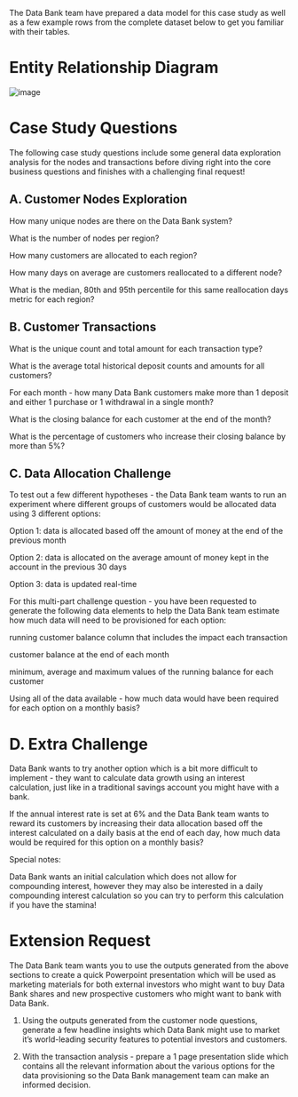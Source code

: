 The Data Bank team have prepared a data model for this case study as well as a few example rows from the complete dataset below to get you familiar with their tables.

# Entity Relationship Diagram
![image](https://github.com/olajumokeabe/Danny-Ma-8-Week-Challenge/assets/125363157/acbcc5c9-aa63-4d1b-b938-0f0171ce7028)

# Case Study Questions

The following case study questions include some general data exploration analysis for the nodes and transactions before diving right into the core business questions and finishes with a challenging final request!

## A. Customer Nodes Exploration

How many unique nodes are there on the Data Bank system?

What is the number of nodes per region?

How many customers are allocated to each region?

How many days on average are customers reallocated to a different node?

What is the median, 80th and 95th percentile for this same reallocation days metric for each region?

## B. Customer Transactions
What is the unique count and total amount for each transaction type?

What is the average total historical deposit counts and amounts for all customers?

For each month - how many Data Bank customers make more than 1 deposit and either 1 purchase or 1 withdrawal in a single month?

What is the closing balance for each customer at the end of the month?

What is the percentage of customers who increase their closing balance by more than 5%?

## C. Data Allocation Challenge
To test out a few different hypotheses - the Data Bank team wants to run an experiment where different groups of customers would be allocated data using 3 different options:

Option 1: data is allocated based off the amount of money at the end of the previous month

Option 2: data is allocated on the average amount of money kept in the account in the previous 30 days

Option 3: data is updated real-time

For this multi-part challenge question - you have been requested to generate the following data elements to help the Data Bank team estimate how much data will need to be provisioned for each option:

running customer balance column that includes the impact each transaction

customer balance at the end of each month

minimum, average and maximum values of the running balance for each customer

Using all of the data available - how much data would have been required for each option on a monthly basis?

# D. Extra Challenge
Data Bank wants to try another option which is a bit more difficult to implement - they want to calculate data growth using an interest calculation, just like in a traditional savings account you might have with a bank.

If the annual interest rate is set at 6% and the Data Bank team wants to reward its customers by increasing their data allocation based off the interest calculated on a daily basis at the end of each day, how much data would be required for this option on a monthly basis?

Special notes:

Data Bank wants an initial calculation which does not allow for compounding interest, however they may also be interested in a daily compounding interest calculation so you can try to perform this calculation if you have the stamina!

# Extension Request

The Data Bank team wants you to use the outputs generated from the above sections to create a quick Powerpoint presentation which will be used as marketing materials for both external investors who might want to buy Data Bank shares and new prospective customers who might want to bank with Data Bank.

1. Using the outputs generated from the customer node questions, generate a few headline insights which Data Bank might use to market it’s world-leading security features to potential investors and customers.

2. With the transaction analysis - prepare a 1 page presentation slide which contains all the relevant information about the various options for the data provisioning so the Data Bank management team can make an informed decision.
